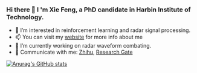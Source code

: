 ### Hi there 👋 I 'm Xie Feng, a PhD candidate in Harbin Institute of Technology.

- 👀 I’m interested in reinforcement learning and radar signal processing.
- 📫 You can visit my [website](xiefeng.work) for more info about me
- 🔭 I’m currently working on radar waveform combating.
- 💬 Communicate with me: [Zhihu](https://www.zhihu.com/people/pan-yu-xuan-guan-wo-han-ba-ba), [Research Gate](https://www.researchgate.net/profile/Feng-Xie-43)

[![Anurag's GitHub stats](https://github-readme-stats.vercel.app/api?username=Patrick-xiefeng)](https://github.com/anuraghazra/github-readme-stats)
